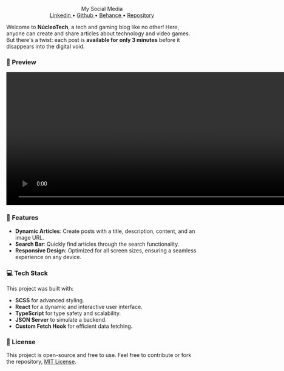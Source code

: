 <p align="center">
  My Social Media
  <br>
  <a href="https://www.linkedin.com/in/paulopbi/" target="_blank" rel="noreferrer">
  Linkedin
  </a> • 
  <a href="https://github.com/paulopbi" target="_blank" rel="noreferrer">
  Github
  </a> • 
  <a href="https://www.behance.net/paulopbi" target="_blank" rel="noreferrer">
  Behance
  </a>
  </a> • 
  <a href="https://github.com/paulopbi/nucleo-tech" target="_blank" rel="noreferrer">
  Repository
  </a>
</p>

Welcome to **NúcleoTech**, a tech and gaming blog like no other! Here, anyone can create and share articles about technology and video games. But there's a twist: each post is **available for only 3 minutes** before it disappears into the digital void.

### 📸 Preview

<video width="1920" height="350" controls autoplay>
  <source src="src/assets/demo-video.mp4" type="video/mp4">
</video>

### 🚀 Features

- **Dynamic Articles**: Create posts with a title, description, content, and an image URL.
- **Search Bar**: Quickly find articles through the search functionality.
- **Responsive Design**: Optimized for all screen sizes, ensuring a seamless experience on any device.

### 💻 Tech Stack

This project was built with:

- **SCSS** for advanced styling.
- **React** for a dynamic and interactive user interface.
- **TypeScript** for type safety and scalability.
- **JSON Server** to simulate a backend.
- **Custom Fetch Hook** for efficient data fetching.

### 📜 License

This project is open-source and free to use. Feel free to contribute or fork the repository, [MIT License](./LICENSE).
